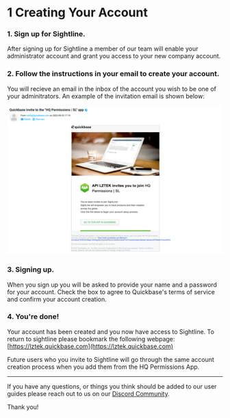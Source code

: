 # 1 Creating Your Account
### 1. Sign up for Sightline.

   After signing up for Sightline a member of our team will enable your administrator account and grant you access to your new company account.

### 2. Follow the instructions in your email to create your account.

   You will recieve an email in the inbox of the account you wish to be one of your adminitrators. An example of the invitation email is shown below:

  ![Invitation_Email](../../../overrides/assets/images/en/Invitation_Email.png)

### 3. Signing up.

   When you sign up you will be asked to provide your name and a password for your account. Check the box to agree to Quickbase's terms of service and confirm your account creation.

### 4. You're done!

   Your account has been created and you now have access to Sightline. To return to sightline please bookmark the following webpage: [https://lztek.quickbase.com](https://lztek.quickbase.com)


Future users who you invite to Sightline will go through the same account creation process when you add them from the HQ Permissions App.

---

If you have any questions, or things you think should be added to our user guides please reach out to us on our [Discord Community](https://discord.gg/zNCZnKNXEv).

Thank you!